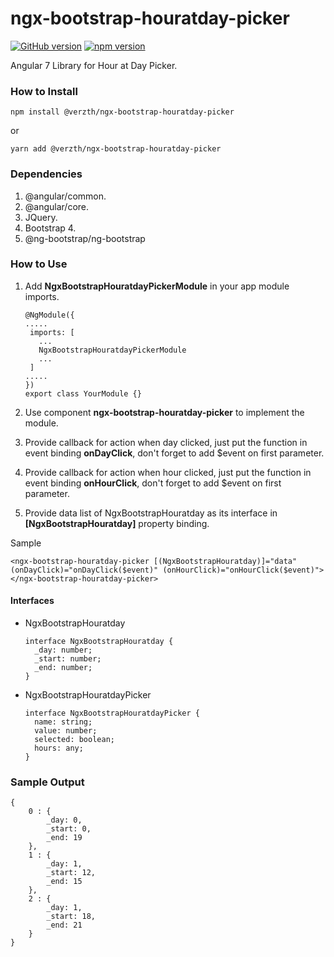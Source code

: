 # ngx-bootstrap-houratday-picker
[![GitHub version](https://badge.fury.io/gh/verzth%2Fngx-bootstrap-houratday-picker.svg)](https://badge.fury.io/gh/verzth%2Fngx-bootstrap-houratday-picker)
[![npm version](https://badge.fury.io/js/%40verzth%2Fngx-bootstrap-houratday-picker.svg)](https://badge.fury.io/js/%40verzth%2Fngx-bootstrap-houratday-picker)

Angular 7 Library for Hour at Day Picker.

### How to Install

```
npm install @verzth/ngx-bootstrap-houratday-picker
```
or
```
yarn add @verzth/ngx-bootstrap-houratday-picker
```

### Dependencies
1. @angular/common.
2. @angular/core.
3. JQuery.
4. Bootstrap 4.
5. @ng-bootstrap/ng-bootstrap

### How to Use
1. Add **NgxBootstrapHouratdayPickerModule** in your app module imports.
   ```
   @NgModule({
   .....
    imports: [
      ...
      NgxBootstrapHouratdayPickerModule
      ...
    ]
   .....
   })
   export class YourModule {}
   ```

2. Use component **ngx-bootstrap-houratday-picker** to implement the module.
3. Provide callback for action when day clicked, just put
   the function in event binding **onDayClick**, don't forget to add $event on first parameter.
4. Provide callback for action when hour clicked, just put
   the function in event binding **onHourClick**, don't forget to add $event on first parameter.
5. Provide data list of NgxBootstrapHouratday as its interface in **[NgxBootstrapHouratday]** property binding.

Sample
   ```
   <ngx-bootstrap-houratday-picker [(NgxBootstrapHouratday)]="data" (onDayClick)="onDayClick($event)" (onHourClick)="onHourClick($event)"></ngx-bootstrap-houratday-picker>
   ```

#### Interfaces

- NgxBootstrapHouratday
  ```
  interface NgxBootstrapHouratday {
    _day: number;
    _start: number;
    _end: number;
  }
  ```
  
- NgxBootstrapHouratdayPicker
  ```
  interface NgxBootstrapHouratdayPicker {
    name: string;
    value: number;
    selected: boolean;
    hours: any;
  }
  ```
### Sample Output
```
{
    0 : {
        _day: 0,
        _start: 0,
        _end: 19
    },
    1 : {
        _day: 1,
        _start: 12,
        _end: 15
    },
    2 : {
        _day: 1,
        _start: 18,
        _end: 21
    }
}
```
